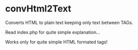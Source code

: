 # convHtml2Text

Converts HTML to plain text keeping only text between TAGs.

Read index.php for quite simple explanation...

Works only for quite simple HTML formated tags!
